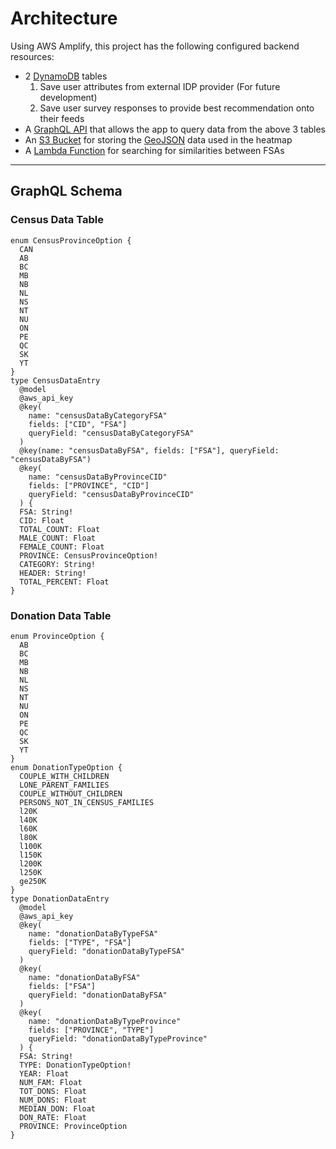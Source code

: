 # Architecture

Using AWS Amplify, this project has the following configured backend resources:

- 2 [DynamoDB](https://aws.amazon.com/dynamodb/) tables
  1. Save user attributes from external IDP provider (For future development)
  2. Save user survey responses to provide best recommendation onto their feeds
- A [GraphQL API](https://docs.amplify.aws/guides/api-graphql/building-a-form-api/q/platform/js) that allows the app to query data from the above 3 tables
- An [S3 Bucket](https://aws.amazon.com/s3/) for storing the [GeoJSON](https://geojson.org/) data used in the heatmap
- A [Lambda Function](https://aws.amazon.com/lambda/) for searching for similarities between FSAs

<hr>

## GraphQL Schema

### Census Data Table

```
enum CensusProvinceOption {
  CAN
  AB
  BC
  MB
  NB
  NL
  NS
  NT
  NU
  ON
  PE
  QC
  SK
  YT
}
type CensusDataEntry
  @model
  @aws_api_key
  @key(
    name: "censusDataByCategoryFSA"
    fields: ["CID", "FSA"]
    queryField: "censusDataByCategoryFSA"
  )
  @key(name: "censusDataByFSA", fields: ["FSA"], queryField: "censusDataByFSA")
  @key(
    name: "censusDataByProvinceCID"
    fields: ["PROVINCE", "CID"]
    queryField: "censusDataByProvinceCID"
  ) {
  FSA: String!
  CID: Float
  TOTAL_COUNT: Float
  MALE_COUNT: Float
  FEMALE_COUNT: Float
  PROVINCE: CensusProvinceOption!
  CATEGORY: String!
  HEADER: String!
  TOTAL_PERCENT: Float
}
```

### Donation Data Table

```
enum ProvinceOption {
  AB
  BC
  MB
  NB
  NL
  NS
  NT
  NU
  ON
  PE
  QC
  SK
  YT
}
enum DonationTypeOption {
  COUPLE_WITH_CHILDREN
  LONE_PARENT_FAMILIES
  COUPLE_WITHOUT_CHILDREN
  PERSONS_NOT_IN_CENSUS_FAMILIES
  l20K
  l40K
  l60K
  l80K
  l100K
  l150K
  l200K
  l250K
  ge250K
}
type DonationDataEntry
  @model
  @aws_api_key
  @key(
    name: "donationDataByTypeFSA"
    fields: ["TYPE", "FSA"]
    queryField: "donationDataByTypeFSA"
  )
  @key(
    name: "donationDataByFSA"
    fields: ["FSA"]
    queryField: "donationDataByFSA"
  )
  @key(
    name: "donationDataByTypeProvince"
    fields: ["PROVINCE", "TYPE"]
    queryField: "donationDataByTypeProvince"
  ) {
  FSA: String!
  TYPE: DonationTypeOption!
  YEAR: Float
  NUM_FAM: Float
  TOT_DONS: Float
  NUM_DONS: Float
  MEDIAN_DON: Float
  DON_RATE: Float
  PROVINCE: ProvinceOption
}
```
